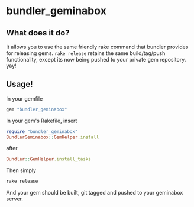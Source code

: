 # bundler_geminabox


## What does it do?

It allows you to use the same friendly rake command that bundler provides for releasing gems.
```rake release``` retains the same build/tag/push functionality, except its now being pushed to your private gem repository. yay!

## Usage!

In your gemfile

```ruby
gem "bundler_geminabox"
```

In your gem's Rakefile, insert

```ruby
require "bundler_geminabox"
BundlerGeminabox::GemHelper.install
```

after

```ruby
Bundler::GemHelper.install_tasks
```

Then simply

```bash
rake release
```

And your gem should be built, git tagged and pushed to your geminabox server.